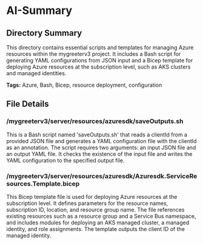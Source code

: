 # AI-Summary
## Directory Summary
This directory contains essential scripts and templates for managing Azure resources within the mygreeterv3 project. It includes a Bash script for generating YAML configurations from JSON input and a Bicep template for deploying Azure resources at the subscription level, such as AKS clusters and managed identities.

**Tags:** Azure, Bash, Bicep, resource deployment, configuration

## File Details
    
### /mygreeterv3/server/resources/azuresdk/saveOutputs.sh
This is a Bash script named 'saveOutputs.sh' that reads a clientId from a provided JSON file and generates a YAML configuration file with the clientId as an annotation. The script requires two arguments: an input JSON file and an output YAML file. It checks the existence of the input file and writes the YAML configuration to the specified output file.

### /mygreeterv3/server/resources/azuresdk/Azuresdk.ServiceResources.Template.bicep
This Bicep template file is used for deploying Azure resources at the subscription level. It defines parameters for the resource names, subscription ID, location, and resource group name. The file references existing resources such as a resource group and a Service Bus namespace, and includes modules for deploying an AKS managed cluster, a managed identity, and role assignments. The template outputs the client ID of the managed identity.
